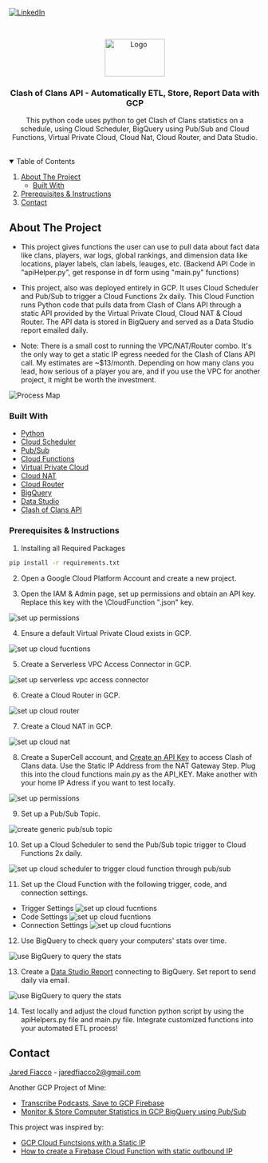 <!-- PROJECT SHIELDS -->
[![LinkedIn][linkedin-shield]][linkedin-url]



<!-- PROJECT LOGO -->
<br />
<p align="center">
  <a href="https://github.com/jaredfiacco2/ClashOfClans_API">
    <img src="images/coc.png" alt="Logo" width="120" height="75">
  </a>

  <h3 align="center">Clash of Clans API - Automatically ETL, Store, Report Data with GCP</h3>

  <p align="center">
    This python code uses python to get Clash of Clans statistics on a schedule, using Cloud Scheduler, BigQuery using Pub/Sub and Cloud Functions, Virtual Private Cloud, Cloud Nat, Cloud Router, and Data Studio.
    <br />
    <br />
  </p>
</p>



<!-- TABLE OF CONTENTS -->
<details open="open">
  <summary>Table of Contents</summary>
  <ol>
    <li>
      <a href="#about-the-project">About The Project</a>
      <ul>
        <li><a href="#built-with">Built With</a></li>
      </ul>
    </li>
    <li><a href="#prerequisites">Prerequisites & Instructions</a></li>
    <li><a href="#contact">Contact</a></li>
  </ol>
</details>



<!-- ABOUT THE PROJECT -->
## About The Project

- This project gives functions the user can use to pull data about fact data like clans, players, war logs, global rankings, and dimension data like locations, player labels, clan labels, leauges, etc. (Backend API Code in "apiHelper.py", get response in df form using "main.py" functions)

- This project, also was deployed entirely in GCP. It uses Cloud Scheduler and Pub/Sub to trigger a Cloud Functions 2x daily. This Cloud Function runs Python code that pulls data from Clash of Clans API through a static API provided by the Virtual Private Cloud, Cloud NAT & Cloud Router. The API data is stored in BigQuery and served as a Data Studio report emailed daily.

- Note: There is a small cost to running the VPC/NAT/Router combo. It's the only way to get a static IP egress needed for the Clash of Clans API call. My estimates are ~$13/month. Depending on how many clans you lead, how serious of a player you are, and if you use the VPC for another project, it might be worth the investment.

<img src="images\Cloud_functions_api_architecture.png" alt="Process Map"/>

### Built With

* [Python](https://python.org)
* [Cloud Scheduler](https://cloud.google.com/)
* [Pub/Sub](https://cloud.google.com/pubsub)
* [Cloud Functions](https://cloud.google.com/functions)
* [Virtual Private Cloud](https://cloud.google.com/vpc)
* [Cloud NAT](https://cloud.google.com/nat)
* [Cloud Router](https://cloud.google.com/network-connectivity/docs/router)
* [BigQuery](https://cloud.google.com/bigquery)
* [Data Studio](https://datastudio.google.com/)
* [Clash of Clans API](https://developer.clashofclans.com/#/)

### Prerequisites & Instructions

1. Installing all Required Packages
  ```sh
  pip install -r requirements.txt
  ```

2. Open a Google Cloud Platform Account and create a new project. 

3. Open the IAM & Admin page, set up permissions and obtain an API key. Replace this key with the \CloudFunction ".json" key.
<img src="images\IAM_Admin.png" alt="set up permissions" />

4. Ensure a default Virtual Private Cloud exists in GCP.
<img src="images\create_vpc.png" alt="set up cloud fucntions" />

5. Create a Serverless VPC Access Connector in GCP.
<img src="images\create_serverless_vpc_access_connector.png" alt="set up serverless vpc access connector" />

6. Create a Cloud Router in GCP.
<img src="images\create_cloud_router.png" alt="set up cloud router" />

7. Create a Cloud NAT in GCP.
<img src="images\create_cloud_nat.png" alt="set up cloud nat" />

8. Create a SuperCell account, and [Create an API Key](https://developer.clashofclans.com/#/new-key) to access Clash of Clans data. Use the Static IP Address from the NAT Gateway Step. Plug this into the cloud functions main.py as the API_KEY. Make another with your home IP Adress if you want to test locally.
<img src="images\coc-api-create-key.png" alt="set up permissions" />

9. Set up a Pub/Sub Topic.
<img src="images\create_pub_sub_topic.png" alt="create generic pub/sub topic" />

10. Set up a Cloud Scheduler to send the Pub/Sub topic trigger to Cloud Functions 2x daily.
<img src="images\create_cloud_scheduler.png" alt="set up cloud scheduler to trigger cloud function through pub/sub" />

11. Set up the Cloud Function with the following trigger, code, and connection settings.
* Trigger Settings
    <img src="images\create_cloud_function_pub_sub.png" alt="set up cloud fucntions" />
* Code Settings
    <img src="images\create_cloud_function_code.png" alt="set up cloud fucntions" />
* Connection Settings
    <img src="images\create_cloud_function_connection.png" alt="set up cloud fucntions" />

12. Use BigQuery to check query your computers' stats over time.
<img src="images\BigQuery.png" alt="use BigQuery to query the stats" />

13. Create a [Data Studio Report](https://datastudio.google.com/reporting/0a950cb7-3b1d-4bd5-b467-da6d7b7a1183) connecting to BigQuery. Set report to send daily via email.
<img src="images\DataStudio.png" alt="use BigQuery to query the stats" />

14. Test locally and adjust the cloud function python script by using the apiHelpers.py file and main.py file. Integrate customized functions into your automated ETL process!

<!-- CONTACT -->
## Contact

[Jared Fiacco](https://www.linkedin.com/in/jaredfiacco/) - jaredfiacco2@gmail.com

Another GCP Project of Mine: 
* [Transcribe Podcasts, Save to GCP Firebase](https://github.com/jaredfiacco2/FirebasePodcastTranscription)
* [Monitor & Store Computer Statistics in GCP BigQuery using Pub/Sub](https://github.com/jaredfiacco2/ComputerMonitoring_IOT)


This project was inspired by:
* [GCP Cloud Functsions with a Static IP](https://dev.to/alvardev/gcp-cloud-functions-with-a-static-ip-3fe9)
* [How to create a Firebase Cloud Function with static outbound IP](https://medium.com/@scorpion.nimit/how-to-create-a-firebase-cloud-function-with-static-outbound-ip-8086bbbdbbfe#:~:text=To%20have%20a%20static%20outbound%20IP%2C%20you%20need%20to%20connect,function%20to%20a%20VPC%20Connector)



<!-- MARKDOWN LINKS & IMAGES -->
<!-- https://www.markdownguide.org/basic-syntax/#reference-style-links -->
[linkedin-shield]: https://img.shields.io/badge/-LinkedIn-black.svg?style=for-the-badge&logo=linkedin&colorB=555
[linkedin-url]: https://www.linkedin.com/in/jaredfiacco/